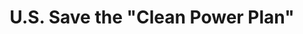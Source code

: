 ---
title: U.S. Save the "Clean Power Plan"
url: 'https://www.nrdc.org/save-clean-power-plan'
countries:
  - us
categories:
  - 3d78ba9a-4f85-464b-a330-1cfb5c137328
tags:
  - politics
description: >-
  Fossil-fueled power plants are responsible for nearly 40 percent of America’s
  carbon footprint. The Clean Power Plan calls for setting limits on this
  climate-warming pollution from these power plants, specifically at least 32
  percent by 2030, compared to 2005 levels. By 2030, the Clean Power Plan could
  save the United States $20 billion in climate-related costs and deliver up to
  $34 billion in health benefits.
image: null
blueprint: action

---